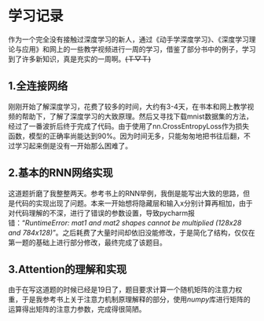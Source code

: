 # **学习记录**
作为一个完全没有接触过深度学习的新人，通过《动手学深度学习》、《深度学习理论与应用》和网上的一些教学视频进行一周的学习，借鉴了部分书中的例子，学习到了许多新知识，真是充实的一周啊。~~(Ｔ▽Ｔ)~~
## **1.全连接网络**
刚刚开始了解深度学习，花费了较多的时间，大约有3-4天，在书本和网上教学视频的帮助下，了解了深度学习的大致原理。然后又寻找下载mnist数据集的方法，经过了一番波折后终于完成了代码。由于使用了nn.CrossEntropyLoss作为损失函数，模型的正确率尚能达到90%。因为时间无多，只能匆匆地把书往后翻，不过学习起来倒是没有一开始那么困难了。
## **2.基本的RNN网络实现**
这道题折磨了我整整两天。参考书上的RNN举例，我倒是能写出大致的思路，但是代码的实现出现了问题。本来一开始想将隐藏层和输入x分别计算再相加，由于对代码理解的不深，进行了错误的参数设置，导致pycharm报错：“*RuntimeError: mat1 and mat2 shapes cannot be multiplied (128x28 and 784x128)*”。之后耗费了大量时间却依旧没能修改，于是简化了结构，仅仅在第一题的基础上进行部分修改，最终完成了该题目。
## **3.Attention的理解和实现** 
由于在写这道题的时候已经是19日了，题目要求计算⼀个随机矩阵的注意力权重，于是我参考书上关于注意力机制原理解释的部分，使用*numpy*库进行矩阵的运算得出矩阵的注意力参数，完成得很简陋。
